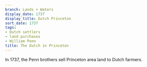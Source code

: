 ```yaml
---
branch: Lands + Waters
display_date: 1737
display_title: Dutch Princeton
sort_date: 1737
tags:
- Dutch settlers
- land purchases
- William Penn
title: The Dutch in Princeton
---
```


In 1737, the Penn brothers sell Princeton area land to Dutch farmers.
